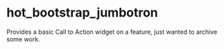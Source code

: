 hot_bootstrap_jumbotron
========

Provides a basic Call to Action widget on a feature, just wanted to archive some work.
